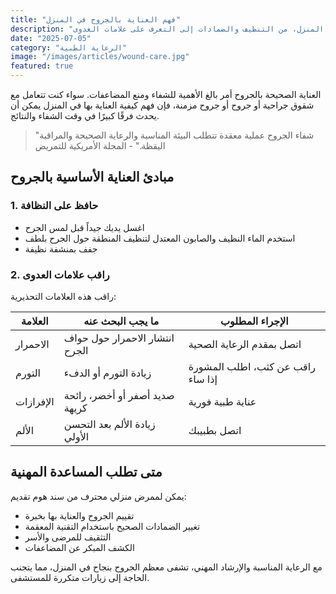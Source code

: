 ```yaml
---
title: "فهم العناية بالجروح في المنزل"
description: "تعلم تقنيات العناية الأساسية بالجروح التي يمكن تطبيقها بأمان في المنزل، من التنظيف والضمادات إلى التعرف على علامات العدوى."
date: "2025-07-05"
category: "الرعاية الطبية"
image: "/images/articles/wound-care.jpg"
featured: true
---
```


العناية الصحيحة بالجروح أمر بالغ الأهمية للشفاء ومنع المضاعفات. سواء كنت تتعامل مع شقوق جراحية أو جروح أو جروح مزمنة، فإن فهم كيفية العناية بها في المنزل يمكن أن يحدث فرقًا كبيرًا في وقت الشفاء والنتائج.

> "شفاء الجروح عملية معقدة تتطلب البيئة المناسبة والرعاية الصحيحة والمراقبة اليقظة." - المجلة الأمريكية للتمريض

## مبادئ العناية الأساسية بالجروح

### 1. حافظ على النظافة

- اغسل يديك جيداً قبل لمس الجرح
- استخدم الماء النظيف والصابون المعتدل لتنظيف المنطقة حول الجرح بلطف
- جفف بمنشفة نظيفة

### 2. راقب علامات العدوى

راقب هذه العلامات التحذيرية:

| العلامة   | ما يجب البحث عنه               | الإجراء المطلوب                   |
| --------- | ------------------------------ | --------------------------------- |
| الاحمرار  | انتشار الاحمرار حول حواف الجرح | اتصل بمقدم الرعاية الصحية         |
| التورم    | زيادة التورم أو الدفء          | راقب عن كثب، اطلب المشورة إذا ساء |
| الإفرازات | صديد أصفر أو أخضر، رائحة كريهة | عناية طبية فورية                  |
| الألم     | زيادة الألم بعد التحسن الأولي  | اتصل بطبيبك                       |

## متى تطلب المساعدة المهنية

يمكن لممرض منزلي محترف من سند هوم تقديم:

- تقييم الجروح والعناية بها بخبرة
- تغيير الضمادات الصحيح باستخدام التقنية المعقمة
- التثقيف للمرضى والأسر
- الكشف المبكر عن المضاعفات

مع الرعاية المناسبة والإرشاد المهني، تشفى معظم الجروح بنجاح في المنزل، مما يتجنب الحاجة إلى زيارات متكررة للمستشفى.
